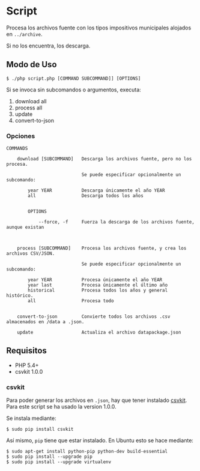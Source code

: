 # Script

Procesa los archivos fuente con los tipos impositivos municipales alojados en `../archive`.

Si no los encuentra, los descarga.


## Modo de Uso

    $ ./php script.php [COMMAND SUBCOMMAND]] [OPTIONS]

Si se invoca sin subcomandos o argumentos, executa:

  1. download all
  2. process all  
  3. update
  4. convert-to-json


### Opciones

    COMMANDS
    
        download [SUBCOMMAND]   Descarga los archivos fuente, pero no los procesa. 

                                Se puede especificar opcionalmente un subcomando:
                    
            year YEAR           Descarga únicamente el año YEAR
            all                 Descarga todos los años
            
                       
            OPTIONS
            
                --force, -f     Fuerza la descarga de los archivos fuente, aunque existan                         
            
                        
                        
        process [SUBCOMMAND]    Procesa los archivos fuente, y crea los archivos CSV/JSON.
        
                                Se puede especificar opcionalmente un subcomando:
        
            year YEAR           Procesa únicamente el año YEAR
            year last           Procesa únicamente el último año
            historical          Procesa todos los años y general histórico.
            all                 Procesa todo


        convert-to-json         Convierte todos los archivos .csv almacenados en /data a .json.
            
        update                  Actualiza el archivo datapackage.json
        
                                        
        
       


## Requisitos

* PHP 5.4+
* csvkit 1.0.0

### csvkit

Para poder generar los archivos en `.json`, hay que tener instalado [csvkit](https://csvkit.readthedocs.org/en/540/index.html). Para este script se ha usado la version 1.0.0.

 
Se instala mediante:

    $ sudo pip install csvkit


 
Así mismo, `pip` tiene que estar instalado. En Ubuntu esto se hace mediante:

    $ sudo apt-get install python-pip python-dev build-essential 
    $ sudo pip install --upgrade pip 
    $ sudo pip install --upgrade virtualenv 